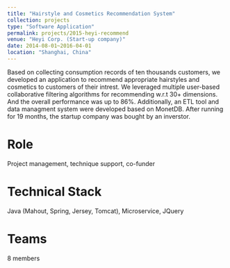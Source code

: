 ```yaml
---
title: "Hairstyle and Cosmetics Recommendation System"
collection: projects
type: "Software Application"
permalink: projects/2015-heyi-recommend
venue: "Heyi Corp. (Start-up company)"
date: 2014-08-01~2016-04-01
location: "Shanghai, China"
---
```


Based on collecting consumption records of ten thousands customers, we developed an application to recommend appropriate hairstyles and cosmetics to customers of their intrest. We leveraged multiple user-based collaborative filtering algorithms for recommending w.r.t 30+ dimensions. And the overall performance was up to 86\%. Additionally, an ETL tool and data managment system were developed based on MonetDB. After running for 19 months, the startup company was bought by an inverstor.

Role
======
Project management, technique support, co-funder

Technical Stack
======
Java (Mahout, Spring, Jersey, Tomcat), Microservice, JQuery

Teams
======
8 members